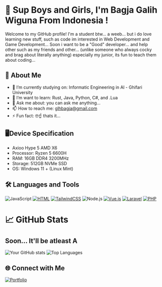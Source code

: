 # 👋 Sup Boys and Girls, I'm Bagja Galih Wiguna From Indonesia !

Welcome to my GitHub profile! I'm a student btw... a weeb... but i do love learning new stuff, such as code im interested in Web Development and Game Development... Soon i want to be a "Good" developer... and help other such as my friends and other... (unlike someone who always cocky and brag about literally anything) especially my junior, its fun to teach them about coding... 

## 🚀 About Me

- 📖 I’m currently studying on: Informatic Engineering in Al - Ghifari University
- 🌱 I’m want to learn: Rust, Java, Python, C#, and .Lua
- 💬 Ask me about: you can ask me anything... 
- 📫 How to reach me: glhbagja@gmail.com
- ⚡ Fun fact: 🤓☝️ thats it...

## 🖥️Device Specification
- Axioo Hype 5 AMD X6
- Processor: Ryzen 5 6600H
- RAM: 16GB DDR4 3200MHz
- Storage: 512GB NVMe SSD
- OS: Windows 11 + (Linux Mint) 
  

## 🛠️ Languages and Tools

![JavaScript](https://img.shields.io/badge/-JavaScript-F7DF1E?logo=javascript&logoColor=000&style=flat)
[![HTML](https://img.shields.io/badge/HTML-%23E34F26.svg?logo=html5&logoColor=white)](#)
[![TailwindCSS](https://img.shields.io/badge/Tailwind%20CSS-%2338B2AC.svg?logo=tailwind-css&logoColor=white)](#)
![Node.js](https://img.shields.io/badge/-Node.js-339933?logo=node.js&logoColor=fff&style=flat)
[![Vue.js](https://img.shields.io/badge/Vue.js-4FC08D?logo=vuedotjs&logoColor=fff)](#)
[![Laravel](https://img.shields.io/badge/Laravel-%23FF2D20.svg?logo=laravel&logoColor=white)](#)
[![PHP](https://img.shields.io/badge/php-%23777BB4.svg?&logo=php&logoColor=white)](#)

# 📈 GitHub Stats
## Soon... It'll be atleast A
![Your GitHub stats](https://github-readme-stats.vercel.app/api?username=yourusername&show_icons=true&theme=tokyonight)
![Top Languages](https://github-readme-stats.vercel.app/api/top-langs/?username=yourusername&layout=compact&theme=tokyonight)

## 🌐 Connect with Me

[![Portfolio](https://img.shields.io/badge/-Portfolio-000?logo=githubpages&logoColor=white)](https://github.com/Galih1250/Portofolio)
